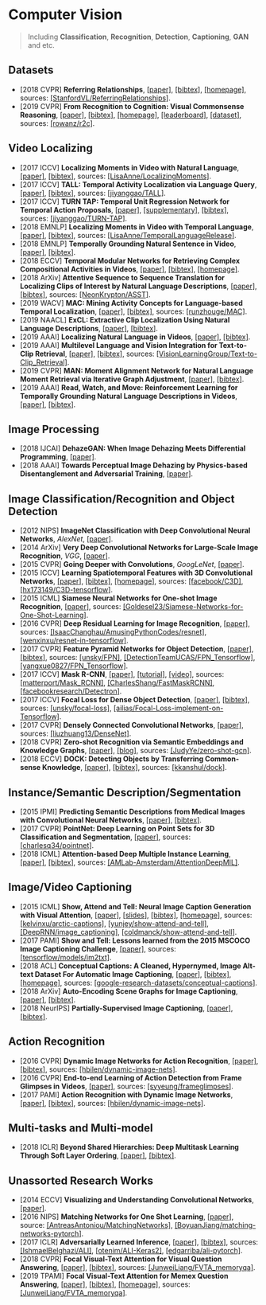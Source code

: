 # Computer Vision

> Including **Classification**, **Recognition**, **Detection**, **Captioning**, **GAN** and etc.

## Datasets
- [2018 CVPR] **Referring Relationships**, [[paper]](http://openaccess.thecvf.com/content_cvpr_2018/papers/Krishna_Referring_Relationships_CVPR_2018_paper.pdf), [[bibtex]](/Bibtex/Referring%20Relationships.bib), [[homepage]](https://cs.stanford.edu/people/ranjaykrishna/referringrelationships/), sources: [[StanfordVL/ReferringRelationships]](https://github.com/StanfordVL/ReferringRelationships).
- [2019 CVPR] **From Recognition to Cognition: Visual Commonsense Reasoning**, [[paper]](https://arxiv.org/pdf/1811.10830.pdf), [[bibtex]](/Bibtex/From%20Recognition%20to%20Cognition%20-%20Visual%20Commonsense%20Reasoning.bib), [[homepage]](https://visualcommonsense.com), [[leaderboard]](https://visualcommonsense.com/leaderboard/), [[dataset]](https://visualcommonsense.com/download/), sources: [[rowanz/r2c]](https://github.com/rowanz/r2c/).

## Video Localizing
- [2017 ICCV] **Localizing Moments in Video with Natural Language**, [[paper]](https://people.eecs.berkeley.edu/~lisa_anne/didemo/paper_arxiv.pdf), [[bibtex]](/Bibtex/Localizing%20Moments%20in%20Video%20with%20Natural%20Language.bib), sources: [[LisaAnne/LocalizingMoments]](https://github.com/LisaAnne/LocalizingMoments).
- [2017 ICCV] **TALL: Temporal Activity Localization via Language Query**, [[paper]](http://openaccess.thecvf.com/content_ICCV_2017/papers/Gao_TALL_Temporal_Activity_ICCV_2017_paper.pdf), [[bibtex]](/Bibtex/TALL%20-%20Temporal%20Activity%20Localization%20via%20Language%20Query.bib), sources: [[jiyanggao/TALL]](https://github.com/jiyanggao/TALL).
- [2017 ICCV] **TURN TAP: Temporal Unit Regression Network for Temporal Action Proposals**, [[paper]](https://arxiv.org/pdf/1703.06189.pdf), [[supplementary]](http://openaccess.thecvf.com/content_ICCV_2017/supplemental/Gao_TURN_TAP_Temporal_ICCV_2017_supplemental.pdf), [[bibtex]](/Bibtex/TURN%20TAP%20-%20Temporal%20Unit%20Regression%20Network%20for%20Temporal%20Action%20Proposals.bib), sources: [[jiyanggao/TURN-TAP]](https://github.com/jiyanggao/TURN-TAP).
- [2018 EMNLP] **Localizing Moments in Video with Temporal Language**, [[paper]](https://aclweb.org/anthology/D18-1168), [[bibtex]](/Bibtex/Localizing%20Moments%20in%20Video%20with%20Temporal%20Language.bib), sources: [[LisaAnne/TemporalLanguageRelease]](https://github.com/LisaAnne/TemporalLanguageRelease).
- [2018 EMNLP] **Temporally Grounding Natural Sentence in Video**, [[paper]](https://www.aclweb.org/anthology/D18-1015), [[bibtex]](/Bibtex/Temporally%20Grounding%20Natural%20Sentence%20in%20Video.bib).
- [2018 ECCV] **Temporal Modular Networks for Retrieving Complex Compositional Activities in Videos**, [[paper]](http://openaccess.thecvf.com/content_ECCV_2018/papers/Bingbin_Liu_Temporal_Modular_Networks_ECCV_2018_paper.pdf), [[bibtex]](/Bibtex/Temporal%20Modular%20Networks%20for%20Retrieving%20Complex%20Compositional%20Activities%20in%20Videos.bib), [[homepage]](https://clarabing.github.io/tmn/).
- [2018 ArXiv] **Attentive Sequence to Sequence Translation for Localizing Clips of Interest by Natural Language Descriptions**, [[paper]](https://arxiv.org/pdf/1808.08803.pdf), [[bibtex]](/Bibtex/Attentive%20Sequence%20to%20Sequence%20Translation%20for%20Localizing%20Clips%20of%20Interest%20by%20Natural%20Language%20Descriptions.bib), sources: [[NeonKrypton/ASST]](https://github.com/NeonKrypton/ASST).
- [2019 WACV] **MAC: Mining Activity Concepts for Language-based Temporal Localization**, [[paper]](https://arxiv.org/pdf/1811.08925.pdf), [[bibtex]](/Bibtex/MAC%20-%20Mining%20Activity%20Concepts%20for%20Language-based%20Temporal%20Localization.bib), sources: [[runzhouge/MAC]](https://github.com/runzhouge/MAC).
- [2019 NAACL] **ExCL: Extractive Clip Localization Using Natural Language Descriptions**, [[paper]](https://www.aclweb.org/anthology/N19-1198), [[bibtex]](/Bibtex/ExCL%20-%20Extractive%20Clip%20Localization%20Using%20Natural%20Language%20Descriptions.bib).
- [2019 AAAI] **Localizing Natural Language in Videos**, [[paper]](http://forestlinma.com/welcome_files/Jingyuan_Chen_Localizing_Natural_Language_In_Videos_AAAI_2019.pdf), [[bibtex]](/Bibtex/Localizing%20Natural%20Language%20in%20Videos.bib).
- [2019 AAAI] **Multilevel Language and Vision Integration for Text-to-Clip Retrieval**, [[paper]](https://arxiv.org/pdf/1804.05113.pdf), [[bibtex]](/Bibtex/Multilevel%20Language%20and%20Vision%20Integration%20for%20Text-to-Clip%20Retrieval.bib), sources: [[VisionLearningGroup/Text-to-Clip_Retrieval]](https://github.com/VisionLearningGroup/Text-to-Clip_Retrieval).
- [2019 CVPR] **MAN: Moment Alignment Network for Natural Language Moment Retrieval via Iterative Graph Adjustment**, [[paper]](http://openaccess.thecvf.com/content_CVPR_2019/papers/Zhang_MAN_Moment_Alignment_Network_for_Natural_Language_Moment_Retrieval_via_CVPR_2019_paper.pdf), [[bibtex]](/Bibtex/MAN%20-%20Moment%20Alignment%20Network%20for%20Natural%20Language%20Moment%20Retrieval%20via%20Iterative%20Graph%20Adjustment.bib).
- [2019 AAAI] **Read, Watch, and Move: Reinforcement Learning for Temporally Grounding Natural Language Descriptions in Videos**, [[paper]](https://arxiv.org/pdf/1901.06829.pdf), [[bibtex]](/Bibtex/Read%20Watch%20and%20Move%20-%20Reinforcement%20Learning%20for%20Temporally%20Grounding%20Natural%20Language%20Descriptions%20in%20Videos.bib).


## Image Processing
- [2018 IJCAI] **DehazeGAN: When Image Dehazing Meets Differential Programming**, [[paper]](http://www.ijcai.org/proceedings/2018/0172.pdf).
- [2018 AAAI] **Towards Perceptual Image Dehazing by Physics-based Disentanglement and Adversarial Training**, [[paper]](https://pdfs.semanticscholar.org/7a73/6b46b37a67a440a29593e261f7c0b63f0ad5.pdf).

## Image Classification/Recognition and Object Detection
- [2012 NIPS] **ImageNet Classification with Deep Convolutional Neural Networks**, _AlexNet_, [[paper]](https://papers.nips.cc/paper/4824-imagenet-classification-with-deep-convolutional-neural-networks.pdf).
- [2014 ArXiv] **Very Deep Convolutional Networks for Large-Scale Image Recognition**, _VGG_, [[paper]](https://arxiv.org/abs/1409.1556.pdf).
- [2015 CVPR] **Going Deeper with Convolutions**, _GoogLeNet_, [[paper]](https://arxiv.org/abs/1409.4842.pdf).
- [2015 ICCV] **Learning Spatiotemporal Features with 3D Convolutional Networks**, [[paper]](https://www.cv-foundation.org/openaccess/content_iccv_2015/papers/Tran_Learning_Spatiotemporal_Features_ICCV_2015_paper.pdf), [[bibtex]](/Bibtex/Learning%20Spatiotemporal%20Features%20with%203D%20Convolutional%20Networks.bib), [[homepage]](http://vlg.cs.dartmouth.edu/c3d/), sources: [[facebook/C3D]](https://github.com/facebook/C3D), [[hx173149/C3D-tensorflow]](https://github.com/hx173149/C3D-tensorflow).
- [2015 ICML] **Siamese Neural Networks for One-shot Image Recognition**, [[paper]](https://www.cs.cmu.edu/~rsalakhu/papers/oneshot1.pdf), sources: [[Goldesel23/Siamese-Networks-for-One-Shot-Learning]](https://github.com/Goldesel23/Siamese-Networks-for-One-Shot-Learning).
- [2016 CVPR] **Deep Residual Learning for Image Recognition**, [[paper]](https://arxiv.org/abs/1512.03385), sources: [[IsaacChanghau/AmusingPythonCodes/resnet]](https://github.com/IsaacChanghau/AmusingPythonCodes/tree/master/resnet), [[wenxinxu/resnet-in-tensorflow]](https://github.com/wenxinxu/resnet-in-tensorflow).
- [2017 CVPR] **Feature Pyramid Networks for Object Detection**, [[paper]](http://openaccess.thecvf.com/content_cvpr_2017/papers/Lin_Feature_Pyramid_Networks_CVPR_2017_paper.pdf), [[bibtex]](/Bibtex/Feature%20Pyramid%20Networks%20for%20Object%20Detection.bib), sources: [[unsky/FPN]](https://github.com/unsky/FPN), [[DetectionTeamUCAS/FPN_Tensorflow]](https://github.com/DetectionTeamUCAS/FPN_Tensorflow), [[yangxue0827/FPN_Tensorflow]](https://github.com/yangxue0827/FPN_Tensorflow).
- [2017 ICCV] **Mask R-CNN**, [[paper]](https://arxiv.org/pdf/1703.06870.pdf), [[tutorial]](http://kaiminghe.com/iccv17tutorial/maskrcnn_iccv2017_tutorial_kaiminghe.pdf), [[video]](https://www.youtube.com/watch?v=2TikTv6PWDw), sources: [[matterport/Mask_RCNN]](https://github.com/matterport/Mask_RCNN), [[CharlesShang/FastMaskRCNN]](https://github.com/CharlesShang/FastMaskRCNN), [[facebookresearch/Detectron]](https://github.com/facebookresearch/Detectron).
- [2017 ICCV] **Focal Loss for Dense Object Detection**, [[paper]](http://openaccess.thecvf.com/content_ICCV_2017/papers/Lin_Focal_Loss_for_ICCV_2017_paper.pdf), [[bibtex]](/Bibtex/Focal%20Loss%20for%20Dense%20Object%20Detection.bib), sources: [[unsky/focal-loss]](https://github.com/unsky/focal-loss), [[ailias/Focal-Loss-implement-on-Tensorflow]](https://github.com/ailias/Focal-Loss-implement-on-Tensorflow).
- [2017 CVPR] **Densely Connected Convolutional Networks**, [[paper]](https://arxiv.org/abs/1608.06993.pdf), sources: [[liuzhuang13/DenseNet]](https://github.com/liuzhuang13/DenseNet).
- [2018 CVPR] **Zero-shot Recognition via Semantic Embeddings and Knowledge Graphs**, [[paper]](https://arxiv.org/pdf/1803.08035.pdf), [[blog]](https://www.cnblogs.com/wangxiaocvpr/p/8682608.html), sources: [[JudyYe/zero-shot-gcn]](https://github.com/JudyYe/zero-shot-gcn).
- [2018 ECCV] **DOCK: Detecting Objects by Transferring Common-sense Knowledge**, [[paper]](http://openaccess.thecvf.com/content_ECCV_2018/papers/Krishna_Kumar_Singh_Transferring_Common-Sense_Knowledge_ECCV_2018_paper.pdf), [[bibtex]](/Bibtex/DOCK%20-%20Detecting%20Objects%20by%20transferring%20Common-sense%20Knowledge.bib), sources: [[kkanshul/dock]](https://github.com/kkanshul/dock).

## Instance/Semantic Description/Segmentation
- [2015 IPMI] **Predicting Semantic Descriptions from Medical Images with Convolutional Neural Networks**, [[paper]](/Documents/Papers/Predicting%20Semantic%20Descriptions%20from%20Medical%20Images%20with%20Convolutional%20Neural%20Networks.pdf), [[bibtex]](/Bibtex/Predicting%20Semantic%20Descriptions%20from%20Medical%20Images%20with%20Convolutional%20Neural%20Networks.bib).
- [2017 CVPR] **PointNet: Deep Learning on Point Sets for 3D Classification and Segmentation**, [[paper]](https://arxiv.org/pdf/1612.00593.pdf), sources: [[charlesq34/pointnet]](https://github.com/charlesq34/pointnet).
- [2018 ICML] **Attention-based Deep Multiple Instance Learning**, [[paper]](https://arxiv.org/pdf/1802.04712.pdf), [[bibtex]](/Bibtex/Attention-based%20Deep%20Multiple%20Instance%20Learning.bib), sources: [[AMLab-Amsterdam/AttentionDeepMIL]](https://github.com/AMLab-Amsterdam/AttentionDeepMIL).

## Image/Video Captioning
- [2015 ICML] **Show, Attend and Tell: Neural Image Caption Generation with Visual Attention**, [[paper]](https://arxiv.org/pdf/1502.03044.pdf), [[slides]](http://www.cs.toronto.edu/~fidler/slides/2017/CSC2539/Katherine_slides.pdf), [[bibtex]](/Bibtex/Neural%20Image%20Caption%20Generation%20with%20Visual%20Attention.bib),  [[homepage]](http://kelvinxu.github.io/projects/capgen.html), sources: [[kelvinxu/arctic-captions]](https://github.com/kelvinxu/arctic-captions), [[yunjey/show-attend-and-tell]](https://github.com/yunjey/show-attend-and-tell), [[DeepRNN/image_captioning]](https://github.com/DeepRNN/image_captioning), [[coldmanck/show-attend-and-tell]](https://github.com/coldmanck/show-attend-and-tell).
- [2017 PAMI] **Show and Tell: Lessons learned from the 2015 MSCOCO Image Captioning Challenge**, [[paper]](https://arxiv.org/abs/1609.06647.pdf), sources: [[tensorflow/models/im2txt]](https://github.com/tensorflow/models/tree/master/research/im2txt).
- [2018 ACL] **Conceptual Captions: A Cleaned, Hypernymed, Image Alt-text Dataset For Automatic Image Captioning**, [[paper]](http://aclweb.org/anthology/P18-1238), [[bibtex]](/Bibtex/Conceptual%20Captions%20-%20A%20Cleaned%20Hypernymed%20Image%20Alt-text%20Dataset%20For%20Automatic%20Image%20Captioning.bib), [[homepage]](https://ai.google.com/research/ConceptualCaptions), sources: [[google-research-datasets/conceptual-captions]](https://github.com/google-research-datasets/conceptual-captions).
- [2018 ArXiv] **Auto-Encoding Scene Graphs for Image Captioning**, [[paper]](https://arxiv.org/pdf/1812.02378.pdf), [[bibtex]](/Bibtex/Auto-Encoding%20Scene%20Graphs%20for%20Image%20Captioning.bib).
- [2018 NeurIPS] **Partially-Supervised Image Captioning**, [[paper]](https://papers.nips.cc/paper/7458-partially-supervised-image-captioning.pdf), [[bibtex]](/Bibtex/Partially-Supervised%20Image%20Captioning.bib).

## Action Recognition
- [2016 CVPR] **Dynamic Image Networks for Action Recognition**, [[paper]](https://www.egavves.com/data/cvpr2016bilen.pdf), [[bibtex]](/Bibtex/Dynamic%20Image%20Networks%20for%20Action%20Recognition.bib), sources: [[hbilen/dynamic-image-nets]](https://github.com/hbilen/dynamic-image-nets).
- [2016 CVPR] **End-to-end Learning of Action Detection from Frame Glimpses in Videos**, [[paper]](http://openaccess.thecvf.com/content_cvpr_2016/papers/Yeung_End-To-End_Learning_of_CVPR_2016_paper.pdf), sources: [[syyeung/frameglimpses]](https://github.com/syyeung/frameglimpses).
- [2017 PAMI] **Action Recognition with Dynamic Image Networks**, [[paper]](http://homepages.inf.ed.ac.uk/hbilen/assets/pdf/Bilen17a.pdf), [[bibtex]](/Bibtex/Action%20Recognition%20with%20Dynamic%20Image%20Networks.bib), sources: [[hbilen/dynamic-image-nets]](https://github.com/hbilen/dynamic-image-nets).

## Multi-tasks and Multi-model
- [2018 ICLR] **Beyond Shared Hierarchies: Deep Multitask Learning Through Soft Layer Ordering**, [[paper]](https://openreview.net/pdf?id=BkXmYfbAZ), [[bibtex]](/Bibtex/Beyond%20Shared%20Hierarchies%20-%20Deep%20Multitask%20Learning%20Through%20Soft%20Layer%20Ordering.bib).

## Unassorted Research Works
- [2014 ECCV] **Visualizing and Understanding Convolutional Networks**, [[paper]](https://arxiv.org/abs/1311.2901.pdf).
- [2016 NIPS] **Matching Networks for One Shot Learning**, [[paper]](https://arxiv.org/pdf/1606.04080.pdf), source: [[AntreasAntoniou/MatchingNetworks]](https://github.com/AntreasAntoniou/MatchingNetworks), [[BoyuanJiang/matching-networks-pytorch]](https://github.com/BoyuanJiang/matching-networks-pytorch).
- [2017 ICLR] **Adversarially Learned Inference**, [[paper]](https://openreview.net/pdf?id=B1ElR4cgg), [[bibtex]](/Bibtex/Adversarially%20Learned%20Inference.bib), sources: [[IshmaelBelghazi/ALI]](https://github.com/IshmaelBelghazi/ALI), [[otenim/ALI-Keras2]](https://github.com/otenim/ALI-Keras2), [[edgarriba/ali-pytorch]](https://github.com/edgarriba/ali-pytorch).
- [2018 CVPR] **Focal Visual-Text Attention for Visual Question Answering**, [[paper]](http://openaccess.thecvf.com/content_cvpr_2018/papers/Liang_Focal_Visual-Text_Attention_CVPR_2018_paper.pdf), [[bibtex]](/Bibtex/Focal%20Visual-Text%20Attention%20for%20Visual%20Question%20Answering.bib), sources: [[JunweiLiang/FVTA_memoryqa]](https://github.com/JunweiLiang/FVTA_memoryqa).
- [2019 TPAMI] **Focal Visual-Text Attention for Memex Question Answering**, [[paper]](http://llcao.net/paper/MemexQA_TPAMI.pdf), [[bibtex]](/Bibtex/Focal%20Visual-Text%20Attention%20for%20Memex%20Question%20Answering.bib), [[homepage]](https://memexqa.cs.cmu.edu), sources: [[JunweiLiang/FVTA_memoryqa]](https://github.com/JunweiLiang/FVTA_memoryqa).